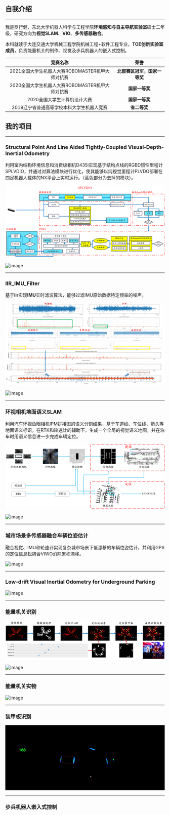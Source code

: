 ## 自我介绍

------

我是罗行健，东北大学机器人科学与工程学院**环境感知与自主导航实验室**硕士二年级，研究方向为**视觉SLAM**、**VIO**、**多传感器融合**。

本科就读于大连交通大学机械工程学院机械工程+软件工程专业，**TOE创新实验室成员**，负责能量机关的制作、视觉及步兵机器人的嵌入式控制。

|                     竞赛名称                     |             荣誉             |
| :----------------------------------------------: | :--------------------------: |
| 2021全国大学生机器人大赛ROBOMASTER机甲大师对抗赛 | **北部赛区冠军，国家一等奖** |
| 2020全国大学生机器人大赛ROBOMASTER机甲大师对抗赛 |        **国家一等奖**        |
|           2020全国大学生计算机设计大赛           |        **国家一等奖**        |
|    2019辽宁省普通高等学校本科大学生机器人竞赛    |         **省二等奖**         |

## **我的项目**

------

### **Structural Point And Line Aided Tightly-Coupled Visual-Depth-Inertial Odometry** 

利用室内结构环境信息和消费级相机D435i实现基于结构点线的RGBD惯性里程计SPLVDIO，并通过对算法模块进行优化，使其能够以纯视觉里程计PLVDO部署在四足机器人载体的NX平台上实时运行。（蓝色部分为去掉的模块）。

![image](https://github.com/REAL-LXJ/REAL-LXJ/blob/main/picture/SPLVDIO系统框图.png)

![image](https://github.com/REAL-LXJ/REAL-LXJ/blob/main/picture/市场.gif)

------

### IIR_IMU_Filter

基于**iir**实现**IMU**实时滤波算法，能够过滤IMU原始数据特定频率的噪声。

![image](https://github.com/REAL-LXJ/REAL-LXJ/blob/main/picture/四足机器人imu分析.png)

![image](https://github.com/REAL-LXJ/REAL-LXJ/blob/main/picture/imu滤波.gif)

------

### 环视相机地面语义SLAM

利用汽车环视鱼眼相机IPM拼接图的语义分割结果，基于车道线、车位线、箭头等地面语义标识，在RTK和轮速计的辅助下，生成一个全局的视觉语义地图，并在泊车时用语义信息进一步完成车辆定位。

![image](https://github.com/REAL-LXJ/REAL-LXJ/blob/main/picture/IPM_SLAM.png)

![image](https://github.com/REAL-LXJ/REAL-LXJ/blob/main/picture/东软IPM_SLAM.gif)

------

### 城市场景多传感器融合车辆位姿估计

融合视觉、IMU和轮速计实现复杂城市场景下低漂移的车辆位姿估计，并利用GPS的定位信息松耦合VIWO消除累积漂移。

![image](https://github.com/REAL-LXJ/REAL-LXJ/blob/main/picture/VIWO.gif)

------

### Low-drift Visual Inertial Odometry for Underground Parking

![image](https://github.com/REAL-LXJ/REAL-LXJ/blob/main/picture/东软地下停车场.gif)

------

### 能量机关识别

![image](https://github.com/REAL-LXJ/REAL-LXJ/blob/main/picture/能量机关.png)

![image](https://github.com/REAL-LXJ/REAL-LXJ/blob/main/picture/能量机关识别.gif)

------

### 能量机关实物

![image](https://github.com/REAL-LXJ/REAL-LXJ/blob/main/picture/能量机关.gif)

------

### 装甲板识别

![image](https://github.com/REAL-LXJ/REAL-LXJ/blob/main/picture/装甲板识别.gif)

------

### 步兵机器人嵌入式控制

